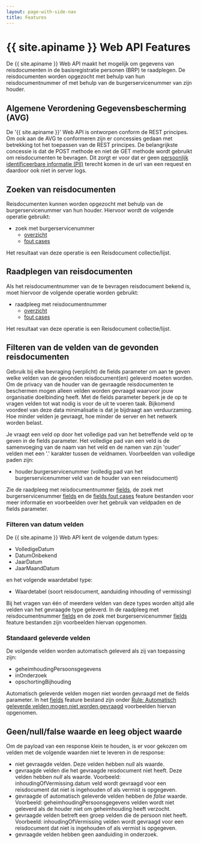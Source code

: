 ```yaml
---
layout: page-with-side-nav
title: Features
---
```


# {{ site.apiname }} Web API Features

De {{ site.apiname }} Web API maakt het mogelijk om gegevens van reisdocumenten in de basisregistratie personen (BRP) te raadplegen. De reisdocumenten worden opgezocht met behulp van hun reisdocumentnummer of met behulp van de burgerservicenummer van zijn houder.

## Algemene Verordening Gegevensbescherming (AVG)

De '{{ site.apiname }}' Web API is ontworpen conform de REST principes. Om ook aan de AVG te conformeren zijn er concessies gedaan met betrekking tot het toepassen van de REST principes. De belangrijkste concessie is dat de POST methode en niet de GET methode wordt gebruikt om reisdocumenten te bevragen. Dit zorgt er voor dat er geen [persoonlijk identificeerbare informatie (PII)](https://piwikpro.nl/blog/pii-niet-pii-en-persoonsgegevens/) terecht komen in de url van een request en daardoor ook niet in server logs.

## Zoeken van reisdocumenten

Reisdocumenten kunnen worden opgezocht met behulp van de burgerservicenummer van hun houder. Hiervoor wordt de volgende operatie gebruikt:

- zoek met burgerservicenummer
  - [overzicht](../features/zoek-met-burgerservicenummer/overzicht.feature)
  - [fout cases](../features/zoek-met-burgerservicenummer/fout-cases.feature)

Het resultaat van deze operatie is een Reisdocument collectie/lijst.

## Raadplegen van reisdocumenten

Als het reisdocumentnummer van de te bevragen reisdocument bekend is, moet hiervoor de volgende operatie worden gebruikt:

- raadpleeg met reisdocumentnummer
    - [overzicht](../features/raadpleeg-met-reisdocumentnummer/overzicht.feature)
    - [fout cases](../features/raadpleeg-met-reisdocumentnummer/fout-cases.feature)

Het resultaat van deze operatie is een Reisdocument collectie/lijst.

## Filteren van de velden van de gevonden reisdocumenten

Gebruik bij elke bevraging (verplicht) de fields parameter om aan te geven welke velden van de gevonden reisdocument(en) geleverd moeten worden. Om de privacy van de houder van de gevraagde reisdocumenten te beschermen mogen alleen velden worden gevraagd waarvoor jouw organisatie doelbinding heeft. Met de fields parameter beperk je de op te vragen velden tot wat nodig is voor de uit te voeren taak.
Bijkomend voordeel van deze data minimalisatie is dat je bijdraagt aan verduurzaming. Hoe minder velden je gevraagt, hoe minder de server en het netwerk worden belast.

Je vraagt een veld op door het volledige pad van het betreffende veld op te geven in de fields parameter. Het volledige pad van een veld is de samenvoeging van de naam van het veld en de namen van zijn 'ouder' velden met een '.' karakter tussen de veldnamen. Voorbeelden van volledige paden zijn:

- houder.burgerservicenummer (volledig pad van het burgerservicenummer veld van de houder van een reisdocument)

Zie de raadpleeg met reisdocumentnummer [fields](../features/raadpleeg-met-reisdocumentnummer/fields.feature), de zoek met burgerservicenummer [fields](../features/zoek-met-burgerservicenummer/fields.feature) en de [fields fout cases](../features/fields-fout-cases.feature) feature bestanden voor meer informatie en voorbeelden over het gebruik van veldpaden en de fields parameter.

### Filteren van datum velden

De {{ site.apiname }} Web API kent de volgende datum types:

- VolledigeDatum
- DatumOnbekend
- JaarDatum
- JaarMaandDatum

en het volgende waardetabel type:

- Waardetabel (soort reisdocument, aanduiding inhouding of vermissing)

Bij het vragen van één of meerdere velden van deze types worden altijd alle velden van het gevraagde type geleverd. In de raadpleeg met reisdocumentnummer [fields](../features/raadpleeg-met-reisdocumentnummer/fields.feature) en de zoek met burgerservicenummer [fields](../features/zoek-met-burgerservicenummer/fields.feature) feature bestanden zijn voorbeelden hiervan opgenomen.

### Standaard geleverde velden

De volgende velden worden automatisch geleverd als zij van toepassing zijn:

- geheimhoudingPersoonsgegevens
- inOnderzoek
- opschortingBijhouding

Automatisch geleverde velden mogen niet worden gevraagd met de fields parameter. In het [fields](../features/fields-fout-cases.feature) feature bestand zijn onder [Rule: Automatisch geleverde velden mogen niet worden gevraagd](../features/fields-fout-cases.feature#rule-automatisch-geleverde-velden-mogen-niet-worden-gevraagd) voorbeelden hiervan opgenomen.

## Geen/null/false waarde en leeg object waarde

Om de payload van een response klein te houden, is er voor gekozen om velden met de volgende waarden niet te leveren in de response:

- niet gevraagde velden. Deze velden hebben _null_ als waarde.
- gevraagde velden die het gevraagde reisdocument niet heeft. Deze velden hebben _null_ als waarde. Voorbeeld: inhoudingOfVermissing.datum veld wordt gevraagd voor een reisdocument dat niet is ingehouden of als vermist is opgegeven.
- gevraagde of automatisch geleverde velden hebben de _false_ waarde. Voorbeeld: geheimhoudingPersoonsgegevens velden wordt niet geleverd als de houder niet om geheimhouding heeft verzocht.
- gevraagde velden betreft een groep velden die de persoon niet heeft. Voorbeeld: inhoudingOfVermissing velden wordt gevraagd voor een reisdocument dat niet is ingehouden of als vermist is opgegeven.
- gevraagde velden hebben geen aanduiding in onderzoek.
